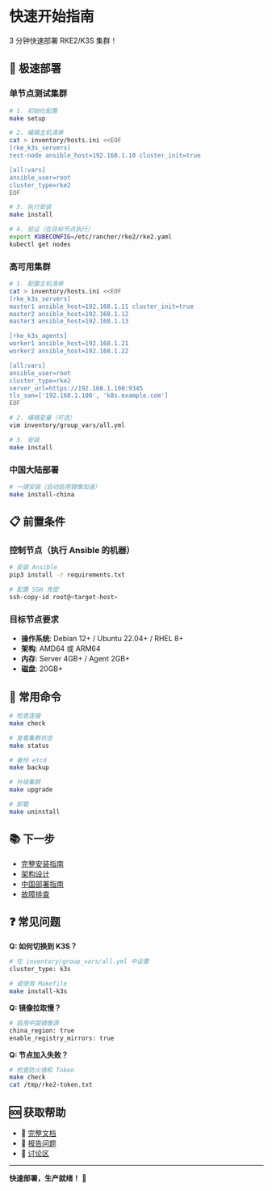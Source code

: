 # 快速开始指南

3 分钟快速部署 RKE2/K3S 集群！

## 🚀 极速部署

### 单节点测试集群

```bash
# 1. 初始化配置
make setup

# 2. 编辑主机清单
cat > inventory/hosts.ini <<EOF
[rke_k3s_servers]
test-node ansible_host=192.168.1.10 cluster_init=true

[all:vars]
ansible_user=root
cluster_type=rke2
EOF

# 3. 执行安装
make install

# 4. 验证（在目标节点执行）
export KUBECONFIG=/etc/rancher/rke2/rke2.yaml
kubectl get nodes
```

### 高可用集群

```bash
# 1. 配置主机清单
cat > inventory/hosts.ini <<EOF
[rke_k3s_servers]
master1 ansible_host=192.168.1.11 cluster_init=true
master2 ansible_host=192.168.1.12
master3 ansible_host=192.168.1.13

[rke_k3s_agents]
worker1 ansible_host=192.168.1.21
worker2 ansible_host=192.168.1.22

[all:vars]
ansible_user=root
cluster_type=rke2
server_url=https://192.168.1.100:9345
tls_san=['192.168.1.100', 'k8s.example.com']
EOF

# 2. 编辑变量（可选）
vim inventory/group_vars/all.yml

# 3. 安装
make install
```

### 中国大陆部署

```bash
# 一键安装（自动启用镜像加速）
make install-china
```

## 📋 前置条件

### 控制节点（执行 Ansible 的机器）

```bash
# 安装 Ansible
pip3 install -r requirements.txt

# 配置 SSH 免密
ssh-copy-id root@<target-host>
```

### 目标节点要求

- **操作系统**: Debian 12+ / Ubuntu 22.04+ / RHEL 8+
- **架构**: AMD64 或 ARM64
- **内存**: Server 4GB+ / Agent 2GB+
- **磁盘**: 20GB+

## 🔧 常用命令

```bash
# 检查连接
make check

# 查看集群状态
make status

# 备份 etcd
make backup

# 升级集群
make upgrade

# 卸载
make uninstall
```

## 📚 下一步

- [完整安装指南](docs/installation-guide.md)
- [架构设计](docs/architecture.md)
- [中国部署指南](docs/china-deployment.md)
- [故障排查](docs/troubleshooting.md)

## ❓ 常见问题

**Q: 如何切换到 K3S？**
```bash
# 在 inventory/group_vars/all.yml 中设置
cluster_type: k3s

# 或使用 Makefile
make install-k3s
```

**Q: 镜像拉取慢？**
```bash
# 启用中国镜像源
china_region: true
enable_registry_mirrors: true
```

**Q: 节点加入失败？**
```bash
# 检查防火墙和 Token
make check
cat /tmp/rke2-token.txt
```

## 🆘 获取帮助

- 📖 [完整文档](README.md)
- 🐛 [报告问题](https://github.com/your-org/rke2-k3s-ansible/issues)
- 💬 [讨论区](https://github.com/your-org/rke2-k3s-ansible/discussions)

---

**快速部署，生产就绪！** 🎉
